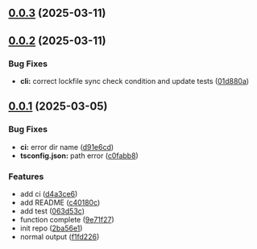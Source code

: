 ## [0.0.3](https://github.com/a145789/lockfile-sync-check/compare/v0.0.2...v0.0.3) (2025-03-11)



## [0.0.2](https://github.com/a145789/lockfile-sync-check/compare/v0.0.1...v0.0.2) (2025-03-11)


### Bug Fixes

* **cli:** correct lockfile sync check condition and update tests ([01d880a](https://github.com/a145789/lockfile-sync-check/commit/01d880ac8786c221224eb0974638463dbd4a09c6))



## [0.0.1](https://github.com/a145789/lockfile-sync-check/compare/2ba56e185c6c72760fa41e049b5a72e1981c997b...v0.0.1) (2025-03-05)


### Bug Fixes

* **ci:** error dir name ([d91e6cd](https://github.com/a145789/lockfile-sync-check/commit/d91e6cdab120c4afcd74e0d94574b87117ba61e7))
* **tsconfig.json:** path error ([c0fabb8](https://github.com/a145789/lockfile-sync-check/commit/c0fabb81d4631201000ee80e4a0573fefa66e26e))


### Features

* add ci ([d4a3ce6](https://github.com/a145789/lockfile-sync-check/commit/d4a3ce6e01064ef22663356176a2c275352b8f15))
* add README ([c40180c](https://github.com/a145789/lockfile-sync-check/commit/c40180c56ea29072e98bd1301aa81e2660f23387))
* add test ([063d53c](https://github.com/a145789/lockfile-sync-check/commit/063d53c690b464552e7968d9930c478044cbcbf6))
* function complete ([9e71f27](https://github.com/a145789/lockfile-sync-check/commit/9e71f27515f71f8b2c7151322408d0521c24c68a))
* init repo ([2ba56e1](https://github.com/a145789/lockfile-sync-check/commit/2ba56e185c6c72760fa41e049b5a72e1981c997b))
* normal output ([f1fd226](https://github.com/a145789/lockfile-sync-check/commit/f1fd22604ced99648c676fa1d03e804959fba95e))



